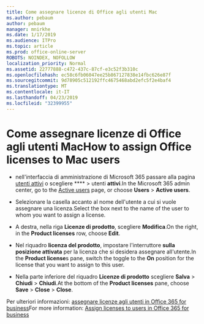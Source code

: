 ```yaml
---
title: Come assegnare licenze di Office agli utenti Mac
ms.author: pebaum
author: pebaum
manager: mnirkhe
ms.date: 1/17/2019
ms.audience: ITPro
ms.topic: article
ms.prod: office-online-server
ROBOTS: NOINDEX, NOFOLLOW
localization_priority: Normal
ms.assetid: 22777888-c472-437c-87cf-e3c52f3b310c
ms.openlocfilehash: ec58c6fb06047ee25b867127838e14fbc626e87f
ms.sourcegitcommit: 9d78905c512192ffc4675468abd2efc5f2e4baf4
ms.translationtype: MT
ms.contentlocale: it-IT
ms.lasthandoff: 04/23/2019
ms.locfileid: "32399955"
---
```

# <a name="how-to-assign-office-licenses-to-mac-users"></a><span data-ttu-id="b35a7-102">Come assegnare licenze di Office agli utenti Mac</span><span class="sxs-lookup"><span data-stu-id="b35a7-102">How to assign Office licenses to Mac users</span></span>

- <span data-ttu-id="b35a7-103">nell'interfaccia di amministrazione di Microsoft 365 passare alla pagina [utenti attivi](https://go.microsoft.com/fwlink/p/?linkid=834822) o scegliere \*\*\*\* \> utenti **attivi**.</span><span class="sxs-lookup"><span data-stu-id="b35a7-103">In the Microsoft 365 admin center, go to the [Active users](https://go.microsoft.com/fwlink/p/?linkid=834822) page, or choose **Users** \> **Active users**.</span></span>
    
- <span data-ttu-id="b35a7-104">Selezionare la casella accanto al nome dell'utente a cui si vuole assegnare una licenza.</span><span class="sxs-lookup"><span data-stu-id="b35a7-104">Select the box next to the name of the user to whom you want to assign a license.</span></span>
    
- <span data-ttu-id="b35a7-105">A destra, nella riga **Licenze di prodotto**, scegliere **Modifica**.</span><span class="sxs-lookup"><span data-stu-id="b35a7-105">On the right, in the **Product licenses** row, choose **Edit**.</span></span>
    
- <span data-ttu-id="b35a7-106">Nel riquadro **licenza del prodotto**, impostare l'interruttore **sulla posizione attivata** per la licenza che si desidera assegnare all'utente.</span><span class="sxs-lookup"><span data-stu-id="b35a7-106">In the **Product license**s pane, switch the toggle to the **On** position for the license that you want to assign to this user.</span></span> 
    
- <span data-ttu-id="b35a7-107">Nella parte inferiore del riquadro **Licenze di prodotto** scegliere **Salva** \> **Chiudi** \> **Chiudi**.</span><span class="sxs-lookup"><span data-stu-id="b35a7-107">At the bottom of the **Product licenses** pane, choose **Save** \> **Close** \> **Close**.</span></span>
    
<span data-ttu-id="b35a7-108">Per ulteriori informazioni: [assegnare licenze agli utenti in Office 365 for business](https://docs.microsoft.com/office365/admin/subscriptions-and-billing/assign-licenses-to-users)</span><span class="sxs-lookup"><span data-stu-id="b35a7-108">For more information: [Assign licenses to users in Office 365 for business](https://docs.microsoft.com/office365/admin/subscriptions-and-billing/assign-licenses-to-users)</span></span>
  

